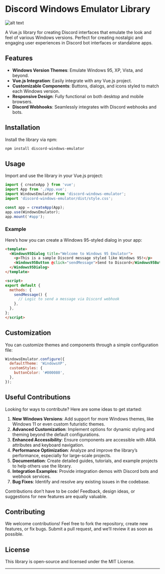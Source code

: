 # Discord Windows Emulator Library  

![alt text](https://github.com/TejasPlayzYT/version-practices/blob/main/vertise.png?raw=true)

A Vue.js library for creating Discord interfaces that emulate the look and feel of various Windows versions. Perfect for creating nostalgic and engaging user experiences in Discord bot interfaces or standalone apps.  

## Features  
- **Windows Version Themes**: Emulate Windows 95, XP, Vista, and beyond.  
- **Vue.js Integration**: Easily integrate with any Vue.js project.  
- **Customizable Components**: Buttons, dialogs, and icons styled to match each Windows version.  
- **Responsive Design**: Fully functional on both desktop and mobile browsers.  
- **Discord Webhooks**: Seamlessly integrates with Discord webhooks and bots.  

## Installation  

Install the library via npm:  
```bash  
npm install discord-windows-emulator  
```  

## Usage  

Import and use the library in your Vue.js project:  

```javascript  
import { createApp } from 'vue';  
import App from './App.vue';  
import WindowsEmulator from 'discord-windows-emulator';  
import 'discord-windows-emulator/dist/style.css';  

const app = createApp(App);  
app.use(WindowsEmulator);  
app.mount('#app');  
```  

### Example  

Here’s how you can create a Windows 95-styled dialog in your app:  

```html  
<template>  
  <Windows95Dialog title="Welcome to Windows 95 Emulator">  
    <p>This is a sample Discord message styled like Windows 95!</p>  
    <Windows95Button @click="sendMessage">Send to Discord</Windows95Button>  
  </Windows95Dialog>  
</template>  

<script>  
export default {  
  methods: {  
    sendMessage() {  
      // Logic to send a message via Discord webhook  
    },  
  },  
};  
</script>  
```  

## Customization  

You can customize themes and components through a simple configuration file:  

```javascript  
WindowsEmulator.configure({  
  defaultTheme: 'WindowsXP',  
  customStyles: {  
    buttonColor: '#000080',  
  },  
});  
```  

## Useful Contributions  

Looking for ways to contribute? Here are some ideas to get started:  

1. **New Windows Versions**: Add support for more Windows themes, like Windows 11 or even custom futuristic themes.  
2. **Advanced Customization**: Implement options for dynamic styling and theming beyond the default configurations.  
3. **Enhanced Accessibility**: Ensure components are accessible with ARIA attributes and keyboard navigation.  
4. **Performance Optimization**: Analyze and improve the library’s performance, especially for large-scale projects.  
5. **Documentation**: Create detailed guides, tutorials, and example projects to help others use the library.  
6. **Integration Examples**: Provide integration demos with Discord bots and webhook services.  
7. **Bug Fixes**: Identify and resolve any existing issues in the codebase.  

Contributions don’t have to be code! Feedback, design ideas, or suggestions for new features are equally valuable.  

## Contributing  

We welcome contributions! Feel free to fork the repository, create new features, or fix bugs. Submit a pull request, and we’ll review it as soon as possible.  

## License  

This library is open-source and licensed under the MIT License.  

--- 
